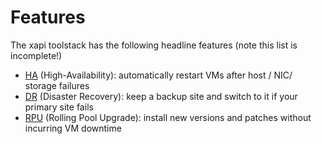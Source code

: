 Features
========

The xapi toolstack has the following headline features (note this list is incomplete!)

- [HA](HA.md) (High-Availability): automatically restart VMs after host / NIC/ storage failures
- [DR](DR.md) (Disaster Recovery): keep a backup site and switch to it if your primary site fails
- [RPU](RPU.md) (Rolling Pool Upgrade): install new versions and patches without incurring VM downtime
 
